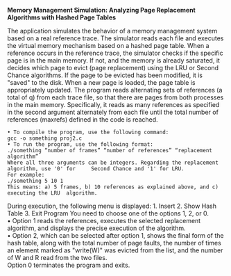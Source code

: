 **Memory Management Simulation: Analyzing Page Replacement Algorithms with Hashed Page Tables**

The application simulates the behavior of a memory management system based on a real reference trace. The simulator reads each file and executes the virtual memory mechanism based on a hashed page table. When a reference occurs in the reference trace, the simulator checks if the specific page is in the main memory. If not, and the memory is already saturated, it decides which page to evict (page replacement) using the LRU or Second Chance algorithms. If the page to be evicted has been modified, it is "saved" to the disk. When a new page is loaded, the page table is appropriately updated.
The program reads alternating sets of references (a total of q) from each trace file, so that there are pages from both processes in the main memory. Specifically, it reads as many references as specified in the second argument alternately from each file until the total number of references (maxrefs) defined in the code is reached.

    • To compile the program, use the following command:
	gcc -o something proj2.c
    • To run the program, use the following format:
	./something “number of frames” “number of references” “replacement 	algorithm”
	Where all three arguments can be integers. Regarding the replacement algorithm, use '0' for 	Second Chance and '1' for LRU.
	For example:
	./something 5 10 1
	This means: a) 5 frames, b) 10 references as explained above, and c) executing the LRU 	algorithm.

During execution, the following menu is displayed:
    1. Insert
    2. Show Hash Table
    3. Exit Program
You need to choose one of the options 1, 2, or 0. \
    • Option 1 reads the references, executes the selected replacement algorithm, and displays the precise execution of the algorithm. \
    • Option 2, which can be selected after option 1, shows the final form of the hash table, along with the total number of page faults, the number of times an element marked as "write(W)" was evicted from the list, and the number of W and R read from the two files. \
Option 0 terminates the program and exits.
